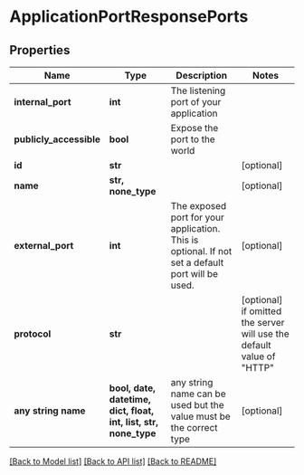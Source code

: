 # ApplicationPortResponsePorts


## Properties
Name | Type | Description | Notes
------------ | ------------- | ------------- | -------------
**internal_port** | **int** | The listening port of your application | 
**publicly_accessible** | **bool** | Expose the port to the world | 
**id** | **str** |  | [optional] 
**name** | **str, none_type** |  | [optional] 
**external_port** | **int** | The exposed port for your application. This is optional. If not set a default port will be used. | [optional] 
**protocol** | **str** |  | [optional]  if omitted the server will use the default value of "HTTP"
**any string name** | **bool, date, datetime, dict, float, int, list, str, none_type** | any string name can be used but the value must be the correct type | [optional]

[[Back to Model list]](../README.md#documentation-for-models) [[Back to API list]](../README.md#documentation-for-api-endpoints) [[Back to README]](../README.md)



